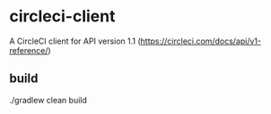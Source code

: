 
# circleci-client

A CircleCI client for API version 1.1 (https://circleci.com/docs/api/v1-reference/)


## build

  ./gradlew clean build
  
  